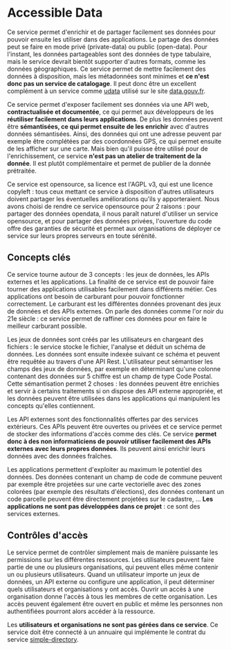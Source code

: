 # Accessible Data

Ce service permet d'enrichir et de partager facilement ses données pour pouvoir ensuite les utiliser dans des applications. Le partage des données peut se faire en mode privé (private-data) ou public (open-data). Pour l'instant, les données partageables sont des données de type tabulaire, mais le service devrait bientôt supporter d'autres formats, comme les données géographiques. Ce service permet de mettre facilement des données à disposition, mais les métadonnées sont minimes et **ce n'est donc pas un service de catalogage**. Il peut donc être un excellent complément à un service comme [udata](https://github.com/opendatateam/udata) utilisé sur le site [data.gouv.fr](http://data.gouv.fr).

Ce service permet d'exposer facilement ses données via une API web, **contractualisée et documentée**, ce qui permet aux développeurs de les **réutiliser facilement dans leurs applications**. De plus les données peuvent être **sémantisées, ce qui permet ensuite de les enrichir** avec d'autres données sémantisées. Ainsi, des données qui ont une adresse peuvent par exemple être complétées par des coordonnées GPS, ce qui permet ensuite de les afficher sur une carte. Mais bien qu'il puisse être utilisé pour de l'enrichissement, ce service **n'est pas un atelier de traitement de la donnée**. Il est plutôt complémentaire et permet de publier de la donnée prétraitée.

Ce service est opensource, sa licence est l'AGPL v3, qui est une licence copyleft : tous ceux mettant ce service à disposition d'autres utilisateurs doivent partager les éventuelles améliorations qu'ils y apporteraient. Nous avons choisi de rendre ce service opensource pour 2 raisons : pour partager des données opendata, il nous paraît naturel d'utiliser un service opensource, et pour partager des données privées, l'ouverture du code offre des garanties de sécurité et permet aux organisations de déployer ce service sur leurs propres serveurs en toute sérénité.

## Concepts clés

Ce service tourne autour de 3 concepts : les jeux de données, les APIs externes et les applications. La finalité de ce service est de pouvoir faire tourner des applications utilisables facilement dans différents métier. Ces applications ont besoin de carburant pour pouvoir fonctionner correctement. Le carburant est les différentes données provenant des jeux de données et des APIs externes. On parle des données comme l'or noir du 21e siècle : ce service permet de raffiner ces données pour en faire le meilleur carburant possible.

Les jeux de données sont créés par les utilisateurs en chargeant des fichiers : le service stocke le fichier, l'analyse et déduit un schéma de données. Les données sont ensuite indexée suivant ce schéma et peuvent être requêtée au travers d'une API Rest. L'utilisateur peut sémantiser les champs des jeux de données, par exemple en déterminant qu'une colonne contenant des données sur 5 chiffre est un champ de type Code Postal. Cette sémantisation permet 2 choses : les données peuvent être enrichies et servir à certains traitements si on dispose des API externe appropriée, et les données peuvent être utilisées dans les applications qui manipulent les concepts qu'elles contiennent.

Les API externes sont des fonctionnalités offertes par des services extérieurs. Ces APIs peuvent être ouvertes ou privées et ce service permet de stocker des informations d'accès comme des clés. Ce service **permet donc à des non informaticiens de pouvoir utiliser facilement des APIs externes avec leurs propres données**. Ils peuvent ainsi enrichir leurs données avec des données fraîches.

Les applications permettent d'exploiter au maximum le potentiel des données. Des données contenant un champ de code de commune peuvent par exemple être projetées sur une carte vectorielle avec des zones colorées (par exemple des résultats d'élections), des données contenant un code parcelle peuvent être directement projetées sur le cadastre, ... **Les applications ne sont pas développées dans ce projet** : ce sont des services externes.

## Contrôles d'accès

Le service permet de contrôler simplement mais de manière puissante les permissions sur les différentes ressources. Les utilisateurs peuvent faire partie de une ou plusieurs organisations, qui peuvent elles même contenir un ou plusieurs utilisateurs. Quand un utilisateur importe un jeux de données, un API externe ou configure une application, il peut déterminer quels utilisateurs et organisations y ont accès. Ouvrir un accès à une organisation donne l'accès à tous les membres de cette organisation. Les accès peuvent également être ouvert en public et même les personnes non authentifiées pourront alors accéder à la ressource.

Les **utilisateurs et organisations ne sont pas gérées dans ce service**. Ce service doit être connecté à un annuaire qui implémente le contrat du service [simple-directory](https://github.com/koumoul-dev/simple-directory).
